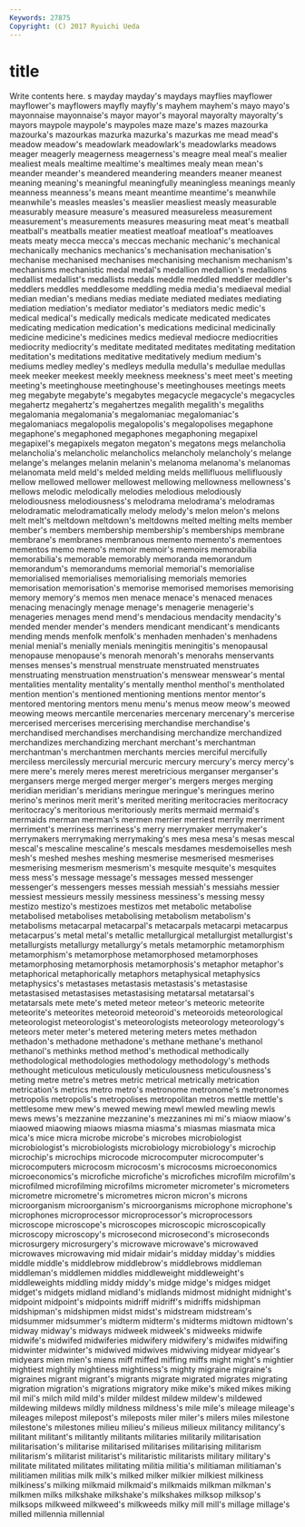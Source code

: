 ```yaml
---
Keywords: 27875 
Copyright: (C) 2017 Ryuichi Ueda
---
```


# title

Write contents here.
s mayday mayday's maydays
mayflies mayflower mayflower's mayflowers mayfly mayfly's mayhem mayhem's mayo mayo's
mayonnaise mayonnaise's mayor mayor's mayoral mayoralty mayoralty's mayors maypole maypole's
maypoles maze maze's mazes mazourka mazourka's mazourkas mazurka mazurka's mazurkas
me mead mead's meadow meadow's meadowlark meadowlark's meadowlarks meadows meager
meagerly meagerness meagerness's meagre meal meal's mealier mealiest meals mealtime
mealtime's mealtimes mealy mean mean's meander meander's meandered meandering meanders
meaner meanest meaning meaning's meaningful meaningfully meaningless meanings meanly meanness
meanness's means meant meantime meantime's meanwhile meanwhile's measles measles's measlier
measliest measly measurable measurably measure measure's measured measureless measurement measurement's
measurements measures measuring meat meat's meatball meatball's meatballs meatier meatiest
meatloaf meatloaf's meatloaves meats meaty mecca mecca's meccas mechanic mechanic's
mechanical mechanically mechanics mechanics's mechanisation mechanisation's mechanise mechanised mechanises mechanising
mechanism mechanism's mechanisms mechanistic medal medal's medallion medallion's medallions medallist
medallist's medallists medals meddle meddled meddler meddler's meddlers meddles meddlesome
meddling media media's mediaeval medial median median's medians medias mediate
mediated mediates mediating mediation mediation's mediator mediator's mediators medic medic's
medical medical's medically medicals medicate medicated medicates medicating medication medication's
medications medicinal medicinally medicine medicine's medicines medics medieval mediocre mediocrities
mediocrity mediocrity's meditate meditated meditates meditating meditation meditation's meditations meditative
meditatively medium medium's mediums medley medley's medleys medulla medulla's medullae
medullas meek meeker meekest meekly meekness meekness's meet meet's meeting
meeting's meetinghouse meetinghouse's meetinghouses meetings meets meg megabyte megabyte's megabytes
megacycle megacycle's megacycles megahertz megahertz's megahertzes megalith megalith's megaliths megalomania
megalomania's megalomaniac megalomaniac's megalomaniacs megalopolis megalopolis's megalopolises megaphone megaphone's megaphoned
megaphones megaphoning megapixel megapixel's megapixels megaton megaton's megatons megs melancholia
melancholia's melancholic melancholics melancholy melancholy's melange melange's melanges melanin melanin's
melanoma melanoma's melanomas melanomata meld meld's melded melding melds mellifluous
mellifluously mellow mellowed mellower mellowest mellowing mellowness mellowness's mellows melodic
melodically melodies melodious melodiously melodiousness melodiousness's melodrama melodrama's melodramas melodramatic
melodramatically melody melody's melon melon's melons melt melt's meltdown meltdown's
meltdowns melted melting melts member member's members membership membership's memberships
membrane membrane's membranes membranous memento memento's mementoes mementos memo memo's
memoir memoir's memoirs memorabilia memorabilia's memorable memorably memoranda memorandum memorandum's
memorandums memorial memorial's memorialise memorialised memorialises memorialising memorials memories memorisation
memorisation's memorise memorised memorises memorising memory memory's memos men menace
menace's menaced menaces menacing menacingly menage menage's menagerie menagerie's menageries
menages mend mend's mendacious mendacity mendacity's mended mender mender's menders
mendicant mendicant's mendicants mending mends menfolk menfolk's menhaden menhaden's menhadens
menial menial's menially menials meningitis meningitis's menopausal menopause menopause's menorah
menorah's menorahs menservants menses menses's menstrual menstruate menstruated menstruates menstruating
menstruation menstruation's menswear menswear's mental mentalities mentality mentality's mentally menthol
menthol's mentholated mention mention's mentioned mentioning mentions mentor mentor's mentored
mentoring mentors menu menu's menus meow meow's meowed meowing meows
mercantile mercenaries mercenary mercenary's mercerise mercerised mercerises mercerising merchandise merchandise's
merchandised merchandises merchandising merchandize merchandized merchandizes merchandizing merchant merchant's merchantman
merchantman's merchantmen merchants mercies merciful mercifully merciless mercilessly mercurial mercuric
mercury mercury's mercy mercy's mere mere's merely meres merest meretricious
merganser merganser's mergansers merge merged merger merger's mergers merges merging
meridian meridian's meridians meringue meringue's meringues merino merino's merinos merit
merit's merited meriting meritocracies meritocracy meritocracy's meritorious meritoriously merits mermaid
mermaid's mermaids merman merman's mermen merrier merriest merrily merriment merriment's
merriness merriness's merry merrymaker merrymaker's merrymakers merrymaking merrymaking's mes mesa
mesa's mesas mescal mescal's mescaline mescaline's mescals mesdames mesdemoiselles mesh
mesh's meshed meshes meshing mesmerise mesmerised mesmerises mesmerising mesmerism mesmerism's
mesquite mesquite's mesquites mess mess's message message's messages messed messenger
messenger's messengers messes messiah messiah's messiahs messier messiest messieurs messily
messiness messiness's messing messy mestizo mestizo's mestizoes mestizos met metabolic
metabolise metabolised metabolises metabolising metabolism metabolism's metabolisms metacarpal metacarpal's metacarpals
metacarpi metacarpus metacarpus's metal metal's metallic metallurgical metallurgist metallurgist's metallurgists
metallurgy metallurgy's metals metamorphic metamorphism metamorphism's metamorphose metamorphosed metamorphoses metamorphosing
metamorphosis metamorphosis's metaphor metaphor's metaphorical metaphorically metaphors metaphysical metaphysics metaphysics's
metastases metastasis metastasis's metastasise metastasised metastasises metastasising metatarsal metatarsal's metatarsals
mete mete's meted meteor meteor's meteoric meteorite meteorite's meteorites meteoroid
meteoroid's meteoroids meteorological meteorologist meteorologist's meteorologists meteorology meteorology's meteors meter
meter's metered metering meters metes methadon methadon's methadone methadone's methane
methane's methanol methanol's methinks method method's methodical methodically methodological methodologies
methodology methodology's methods methought meticulous meticulously meticulousness meticulousness's meting metre
metre's metres metric metrical metrically metrication metrication's metrics metro metro's
metronome metronome's metronomes metropolis metropolis's metropolises metropolitan metros mettle mettle's
mettlesome mew mew's mewed mewing mewl mewled mewling mewls mews
mews's mezzanine mezzanine's mezzanines mi mi's miaow miaow's miaowed miaowing
miaows miasma miasma's miasmas miasmata mica mica's mice micra microbe
microbe's microbes microbiologist microbiologist's microbiologists microbiology microbiology's microchip microchip's microchips
microcode microcomputer microcomputer's microcomputers microcosm microcosm's microcosms microeconomics microeconomics's microfiche
microfiche's microfiches microfilm microfilm's microfilmed microfilming microfilms micrometer micrometer's micrometers
micrometre micrometre's micrometres micron micron's microns microorganism microorganism's microorganisms microphone
microphone's microphones microprocessor microprocessor's microprocessors microscope microscope's microscopes microscopic microscopically
microscopy microscopy's microsecond microsecond's microseconds microsurgery microsurgery's microwave microwave's microwaved
microwaves microwaving mid midair midair's midday midday's middies middle middle's
middlebrow middlebrow's middlebrows middleman middleman's middlemen middles middleweight middleweight's middleweights
middling middy middy's midge midge's midges midget midget's midgets midland
midland's midlands midmost midnight midnight's midpoint midpoint's midpoints midriff midriff's
midriffs midshipman midshipman's midshipmen midst midst's midstream midstream's midsummer midsummer's
midterm midterm's midterms midtown midtown's midway midway's midways midweek midweek's
midweeks midwife midwife's midwifed midwiferies midwifery midwifery's midwifes midwifing midwinter
midwinter's midwived midwives midwiving midyear midyear's midyears mien mien's miens
miff miffed miffing miffs might might's mightier mightiest mightily mightiness
mightiness's mighty migraine migraine's migraines migrant migrant's migrants migrate migrated
migrates migrating migration migration's migrations migratory mike mike's miked mikes
miking mil mil's milch mild mild's milder mildest mildew mildew's
mildewed mildewing mildews mildly mildness mildness's mile mile's mileage mileage's
mileages milepost milepost's mileposts miler miler's milers miles milestone milestone's
milestones milieu milieu's milieus milieux militancy militancy's militant militant's militantly
militants militaries militarily militarisation militarisation's militarise militarised militarises militarising militarism
militarism's militarist militarist's militaristic militarists military military's militate militated militates
militating militia militia's militiaman militiaman's militiamen militias milk milk's milked
milker milkier milkiest milkiness milkiness's milking milkmaid milkmaid's milkmaids milkman
milkman's milkmen milks milkshake milkshake's milkshakes milksop milksop's milksops milkweed
milkweed's milkweeds milky mill mill's millage millage's milled millennia millennial
